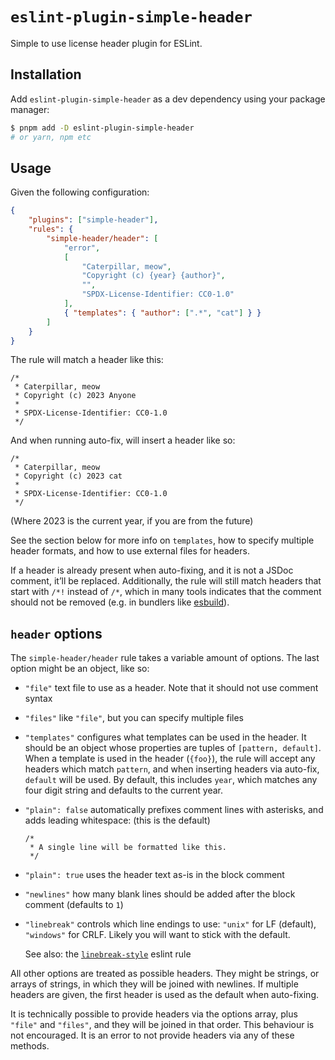 # `eslint-plugin-simple-header`

Simple to use license header plugin for ESLint.

## Installation

Add `eslint-plugin-simple-header` as a dev dependency using your package manager:

``` sh
$ pnpm add -D eslint-plugin-simple-header
# or yarn, npm etc
```

## Usage

Given the following configuration:

``` json
{
    "plugins": ["simple-header"],
    "rules": {
        "simple-header/header": [
            "error",
            [
                "Caterpillar, meow",
                "Copyright (c) {year} {author}",
                "",
                "SPDX-License-Identifier: CC0-1.0"
            ],
            { "templates": { "author": [".*", "cat"] } }
        ]
    }
}
```

The rule will match a header like this:

    /*
     * Caterpillar, meow
     * Copyright (c) 2023 Anyone
     *
     * SPDX-License-Identifier: CC0-1.0
     */

And when running auto-fix, will insert a header like so:

    /*
     * Caterpillar, meow
     * Copyright (c) 2023 cat
     *
     * SPDX-License-Identifier: CC0-1.0
     */

(Where 2023 is the current year, if you are from the future)

See the section below for more info on `templates`, how to specify multiple header formats, and how to use external
files for headers.

If a header is already present when auto-fixing, and it is not a JSDoc comment, it’ll be replaced. Additionally, the
rule will still match headers that start with `/*!` instead of `/*`, which in many tools indicates that the comment
should not be removed (e.g. in bundlers like [esbuild](https://esbuild.github.io/api/#legal-comments)).

## `header` options

The `simple-header/header` rule takes a variable amount of options. The last option might be an object, like so:

- `"file"` text file to use as a header. Note that it should not use comment syntax

- `"files"` like `"file"`, but you can specify multiple files

- `"templates"` configures what templates can be used in the header. It should be an object whose properties are tuples
  of `[pattern, default]`. When a template is used in the header (`{foo}`), the rule will accept any headers which match
  `pattern`, and when inserting headers via auto-fix, `default` will be used. By default, this includes `year`, which
  matches any four digit string and defaults to the current year.

- `"plain": false` automatically prefixes comment lines with asterisks, and adds leading whitespace: (this is the
  default)

      /*
       * A single line will be formatted like this.
       */

- `"plain": true` uses the header text as-is in the block comment

- `"newlines"` how many blank lines should be added after the block comment (defaults to `1`)

- `"linebreak"` controls which line endings to use: `"unix"` for LF (default), `"windows"` for CRLF. Likely you will
  want to stick with the default.

  See also: the [`linebreak-style`](https://eslint.org/docs/latest/rules/linebreak-style) eslint rule

All other options are treated as possible headers. They might be strings, or arrays of strings, in which they will be
joined with newlines. If multiple headers are given, the first header is used as the default when auto-fixing.

It is technically possible to provide headers via the options array, plus `"file"` and `"files"`, and they will be
joined in that order. This behaviour is not encouraged. It is an error to not provide headers via any of these methods.
